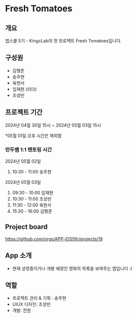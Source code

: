 # Fresh Tomatoes
## 개요
앱스쿨 5기 - KingcLab의 첫 프로젝트 Fresh Tomatoes입니다.
## 구성원
* 김형준
* 송주현
* 육현서
* 임재현 (리더)
* 조성빈
## 프로젝트 기간
2024년 04월 30일 15시 ~ 2024년 05월 03일 15시

*05월 01일 오후 시간은 제외함

### 만두쌤 1:1 멘토링 시간
2024년 05월 02일
  1. 10:30 - 11:00 송주현
     
2024년 05월 03일
  1. 09:30 - 10:00 임재현
  2. 10:30 - 11:00 조성빈
  3. 11:30 - 12:00 육현서
  4. 15:30 - 16:00 김형준
## Project board
https://github.com/orgs/APP-iOS5th/projects/19
## App 소개
* 현재 상영중이거나 개봉 예정인 영화의 목록을 보여주는 앱입니다 :)
## 역할
* 프로젝트 관리 & 기획 : 송주현
* UIUX 디자인: 조성빈
* 개발: 전원
